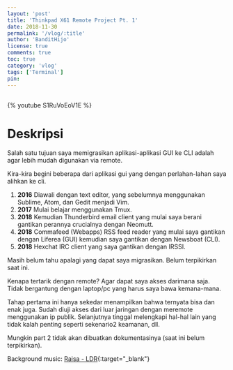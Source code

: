 ```yaml
---
layout: 'post'
title: 'Thinkpad X61 Remote Project Pt. 1'
date: 2018-11-30
permalink: '/vlog/:title'
author: 'BanditHijo'
license: true
comments: true
toc: true
category: 'vlog'
tags: ['Terminal']
pin:
---
```


<div style="margin-top:30px;"></div>

{% youtube S1RuVoEoV1E %}

# Deskripsi

Salah satu tujuan saya memigrasikan aplikasi-aplikasi GUI ke CLI adalah agar lebih mudah digunakan via remote.

Kira-kira begini beberapa dari aplikasi gui yang dengan perlahan-lahan saya alihkan ke cli.

1. **2016** Diawali dengan text editor, yang sebelumnya menggunakan Sublime, Atom, dan Gedit menjadi Vim.
2. **2017** Mulai belajar menggunakan Tmux.
3. **2018** Kemudian Thunderbird email client yang mulai saya berani gantikan perannya crucialnya dengan Neomutt.
4. **2018** Commafeed (Webapps) RSS feed reader yang mulai saya gantikan dengan Liferea (GUI) kemudian saya gantikan dengan Newsboat (CLI).
5. **2018** Hexchat IRC client yang saya gantikan dengan IRSSI.

Masih belum tahu apalagi yang dapat saya migrasikan. Belum terpikirkan saat ini.

Kenapa tertarik dengan remote?
Agar dapat saya akses darimana saja. Tidak bergantung dengan laptop/pc yang harus saya bawa kemana-mana.

Tahap pertama ini hanya sekedar menampilkan bahwa ternyata bisa dan enak juga. Sudah diuji akses dari luar jaringan dengan meremote menggunakan ip publik. Selanjutnya tinggal melengkapi hal-hal lain yang tidak kalah penting seperti sekenario2 keamanan, dll.

Mungkin part 2 tidak akan dibuatkan dokumentasinya (saat ini belum terpikirkan).

Background music:
[Raisa - LDR](https://youtu.be/sdPKH88gqjQ){:target="_blank"}
